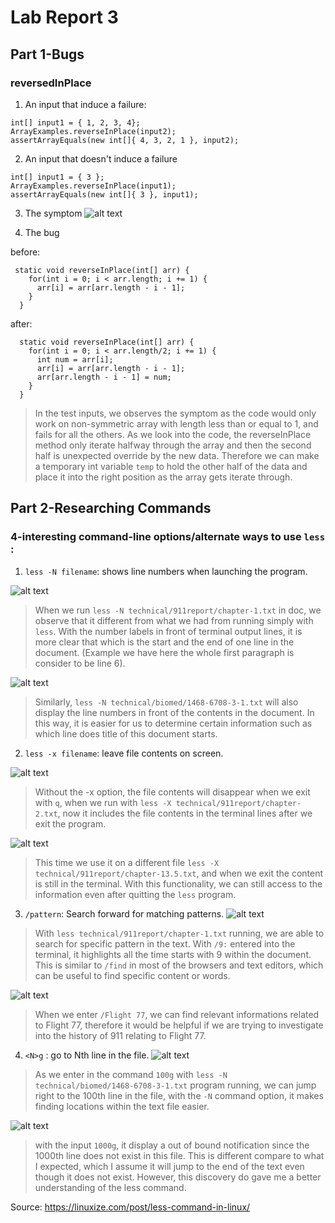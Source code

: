 # Lab Report 3
## Part 1-Bugs

### reversedInPlace

1. An input that induce a failure:   
```
int[] input1 = { 1, 2, 3, 4};
ArrayExamples.reverseInPlace(input2);  
assertArrayEquals(new int[]{ 4, 3, 2, 1 }, input2);
``` 

2. An input that doesn't induce a failure
 
```
int[] input1 = { 3 };
ArrayExamples.reverseInPlace(input1);  
assertArrayEquals(new int[]{ 3 }, input1);
```

3. The symptom
![alt text](image-19.png)

4. The bug

before: 
```
 static void reverseInPlace(int[] arr) {
    for(int i = 0; i < arr.length; i += 1) {
      arr[i] = arr[arr.length - i - 1];
    }
  }
```

after:
```
  static void reverseInPlace(int[] arr) {
    for(int i = 0; i < arr.length/2; i += 1) {
      int num = arr[i];
      arr[i] = arr[arr.length - i - 1];
      arr[arr.length - i - 1] = num;
    }
  }

```
> In the test inputs, we observes the symptom as the code would only work on non-symmetric array with length less than or equal to 1, and fails for all the others. As we look into the code, the reverseInPlace method only iterate halfway through the array and then the second half is unexpected override by the new data. Therefore we can make a temporary int variable `temp` to hold the other half of the data and place it into the right position as the array gets iterate through.

## Part 2-Researching Commands

### 4-interesting command-line options/alternate ways to use `less` :

1. `less -N filename`: shows line numbers when launching the program.

![alt text](image-8.png)
> When we run `less -N technical/911report/chapter-1.txt` in doc, we observe that it different from what we had from running simply with `less`. With the number labels in front of terminal output lines, it is more clear that which is the start and the end of one line in the document. (Example we have here the whole first paragraph is consider to be line 6).

![alt text](image-9.png)
> Similarly, `less -N technical/biomed/1468-6708-3-1.txt` will also display the line numbers in front of the contents in the document. In this way, it is easier for us to determine certain information such as which line does title of this document starts.

2. `less -x filename`: leave file contents on screen.

![alt text](image-10.png)
> Without the -x option, the file contents will disappear when we exit with `q`, when we run with `less -X technical/911report/chapter-2.txt`, now it includes the file contents in the terminal lines after we exit the program.

![alt text](image-12.png)
> This time we use it on a different file `less -X technical/911report/chapter-13.5.txt`, and when we exit the content is still in the terminal. With this functionality, we can still access to the information even after quitting the `less` program.

3. `/pattern`: Search forward for matching patterns.
![alt text](image-13.png)
> With `less technical/911report/chapter-1.txt` running, we are able to search for specific pattern in the text. With `/9:` entered into the terminal, it highlights all the time starts with 9 within the document. This is similar to `/find` in most of the browsers and text editors, which can be useful to find specific content or words.

![alt text](image-14.png)
> When we enter `/Flight 77`, we can find relevant informations related to Flight 77, therefore it would be helpful if we are trying to investigate into the history of 911 relating to Flight 77.

4. `<N>g` : go to Nth line in the file.
![alt text](image-15.png)
> As we enter in the command `100g` with `less -N technical/biomed/1468-6708-3-1.txt` program running, we can jump right to the 100th line in the file, with the `-N` command option, it makes finding locations within the text file easier.

![alt text](image-16.png)
> with the input `1000g`, it display a out of bound notification since the 1000th line does not exist in this file. This is different compare to what I expected, which I assume it will jump to the end of the text even though it does not exist. However, this discovery do gave me a better understanding of the less command.

Source: https://linuxize.com/post/less-command-in-linux/ 